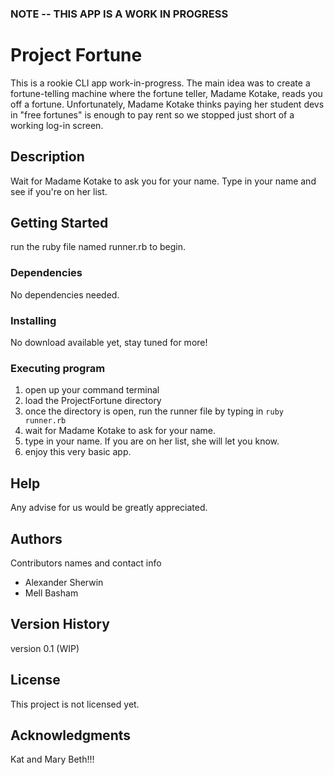 ### NOTE -- THIS APP IS A WORK IN PROGRESS ### 

# Project Fortune
This is a rookie CLI app work-in-progress. The main idea was to create a fortune-telling machine where the fortune teller, Madame Kotake, reads you off a fortune. Unfortunately, Madame Kotake thinks paying her student devs in "free fortunes" is enough to pay rent so we stopped just short of a working log-in screen. 

## Description
Wait for Madame Kotake to ask you for your name. Type in your name and see if you're on her list.

## Getting Started
run the ruby file named runner.rb to begin.

### Dependencies
No dependencies needed. 

### Installing
No download available yet, stay tuned for more! 

### Executing program
  1. open up your command terminal 
  2. load the ProjectFortune directory
  3. once the directory is open, run the runner file by typing in ```ruby runner.rb```
  4. wait for Madame Kotake to ask for your name.
  5. type in your name. If you are on her list, she will let you know. 
  6. enjoy this very basic app. 

## Help
Any advise for us would be greatly appreciated.

## Authors
Contributors names and contact info
  - Alexander Sherwin
  - Mell Basham 

## Version History
 version 0.1 (WIP)

## License
This project is not licensed yet.

## Acknowledgments
Kat and Mary Beth!!!